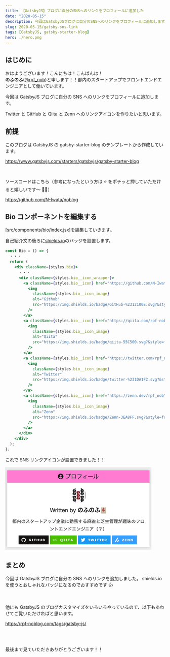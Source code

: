 ```yaml
---
title: 【GatsbyJS】ブログに自分のSNSへのリンクをプロフィールに追加した
date: "2020-05-15"
description: 今回はGatsbyJSブログに自分のSNSへのリンクをプロフィールに追加します。
slug: 2020-05-15/gatsby-sns-link
tags: [GatsbyJS, gatsby-starter-blog]
hero: ./hero.png
---
```


## はじめに

おはようございます！こんにちは！こんばんは！<br>
**のふのふ**([@rpf_nob](https://twitter.com/rpf_nob))と申します！！都内のスタートアップでフロントエンドエンジニアとして働いています。

今回は GatsbyJS ブログに自分の SNS へのリンクをプロフィールに追加します。

Twitter と GitHub と Qiita と Zenn へのリンクアイコンを作りたいと思います。

## 前提

このブログは GatsbyJS の gatsby-starter-blog のテンプレートから作成しています。

https://www.gatsbyjs.com/starters/gatsbyjs/gatsby-starter-blog

<br/>

ソースコードはこちら（参考になったという方は ⭐️ をポチッと押していただけると嬉しいです〜 🙇‍♂️）

https://github.com/N-Iwata/noblog

## Bio コンポーネントを編集する

[src/components/bio/index.jsx]を編集していきます。

自己紹介文の後ろに[shields.io](https://shields.io/)のバッジを設置します。

```js:title=src/components/bio/index.jsx
const Bio = () => {
  ・・・
  return (
    <div className={styles.bio}>
      ・・・
      <div className={styles.bio__icon_wrapper}>
        <a className={styles.bio__icon} href="https://github.com/N-Iwata">
          <img
            className={styles.bio__icon_image}
            alt="Github"
            src="https://img.shields.io/badge/GitHub-%2312100E.svg?&style=for-the-badge&logo=Github&logoColor=white"
          />
        </a>
        <a className={styles.bio__icon} href="https://qiita.com/rpf-nob">
          <img
            className={styles.bio__icon_image}
            alt="Qiita"
            src="https://img.shields.io/badge/qiita-55C500.svg?&style=for-the-badge&logo=qiita&logoColor=white"
          />
        </a>
        <a className={styles.bio__icon} href="https://twitter.com/rpf_nob">
          <img
            className={styles.bio__icon_image}
            alt="Twitter"
            src="https://img.shields.io/badge/twitter-%231DA1F2.svg?&style=for-the-badge&logo=twitter&logoColor=white"
          />
        </a>
        <a className={styles.bio__icon} href="https://zenn.dev/rpf_nob">
          <img
            className={styles.bio__icon_image}
            alt="Zenn"
            src="https://img.shields.io/badge/Zenn-3EA8FF.svg?&style=for-the-badge&logo=Zenn&logoColor=white"
          />
        </a>
      </div>
    </div>
  );
};
```

これで SNS リンクアイコンが設置できました！！

![img](img1.png)

## まとめ

今回は GatsbyJS ブログに自分の SNS へのリンクを追加しました。
shields.io を使うとおしゃれなバッジになるのでおすすめです 👍

<br>

他にも GatsbyJS のブログカスタマイズをいろいろやっているので、以下もあわせてご覧いただければと思います。

https://rpf-noblog.com/tags/gatsby-js/

<br>
<br>

最後まで見ていただきありがとうございます！！
